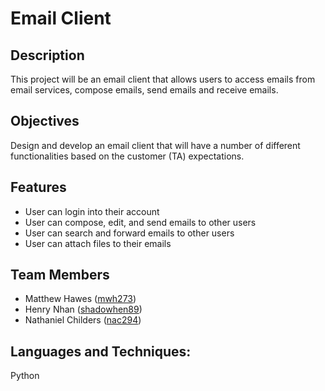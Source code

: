 # Email Client

## Description
This project will be an email client that allows users to access emails from email services, compose emails, send emails and receive emails.

## Objectives
Design and develop an email client that will have a number of different functionalities based on the customer (TA) expectations.

## Features
- User can login into their account
- User can compose, edit, and send emails to other users
- User can search and forward emails to other users
- User can attach files to their emails

## Team Members
- Matthew Hawes ([mwh273](https://github.com/mwh273))
- Henry Nhan ([shadowhen89](https://github.com/shadowhen89))
- Nathaniel Childers ([nac294](https://github.com/nac294))

## Languages and Techniques:
Python
